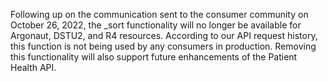 Following up on the communication sent to the consumer community on October 26, 2022, the _sort functionality will no longer be available for Argonaut, DSTU2, and R4 resources.  According to our API request history, this function is not being used by any consumers in production.  Removing this functionality will also support future enhancements of the Patient Health API.
